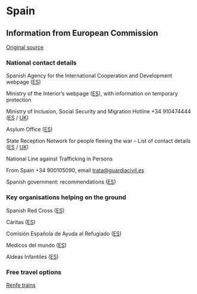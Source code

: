 # Spain

## Information from European Commission

[Original source ](https://ec.europa.eu/info/strategy/priorities-2019-2024/stronger-europe-world/eu-solidarity-ukraine/eu-assistance-ukraine/information-people-fleeing-war-ukraine)

### National contact details

Spanish Agency for the International Cooperation and Development webpage ([ES](https://www.aecid.es/ES/Paginas/Sala%20de%20Prensa/Tus%20campa%C3%B1as/Ucrania.aspx))

Ministry of the Interior’s webpage ([ES](https://www.inclusion.gob.es/es/ucrania/protecciontemporal/index.htm)), with information on temporary protection

Ministry of Inclusion, Social Security and Migration Hotline +34 910474444 ([ES](https://www.inclusion.gob.es/es/ucrania/index.htm) / [UK](https://www.inclusion.gob.es/uk/ucrania/index.htm))

Asylum Office ([ES](http://www.interior.gob.es/web/servicios-al-ciudadano/oficina-de-asilo-y-refugio))

State Reception Network for people fleeing the war – List of contact details ([ES](https://www.inclusion.gob.es/es/ucrania/telefonos/index.htm) / [UK](https://www.inclusion.gob.es/uk/ucrania/index.htm))

National Line against Trafficking in Persons

From Spain +34 900105090, email trata@guardiacivil.es

Spanish government: recommendations ([ES](https://www.inclusion.gob.es/ficheros/ucrania/guia_desplazados_ucranianoses.pdf))

### Key organisations helping on the ground

Spanish Red Cross ([ES](https://www2.cruzroja.es/))

Cáritas ([ES](https://dona.medicosdelmundo.org/donaciones?gclid=CjwKCAiAvaGRBhBlEiwAiY-yMB_UOO3RzCyNoJjlnmbW4Z-uTwPZKWpVm9w_cYDcoBXnwDQKZdy1IRoC2TAQAvD_BwE))

Comisión Española de Ayuda al Refugiado ([ES](https://www.cear.es/))

Medicos del mundo ([ES](https://www.medicosdelmundo.org/que-hacemos/europa/ucrania))

Aldeas Infantiles ([ES](https://www.aldeasinfantiles.es/emergencia-ucrania))

### Free travel options

[Renfe trains](https://www.renfe.com/es/es/grupo-renfe/comunicacion/renfe-al-dia/sala-de-prensa/Renfe-ofrece-gratuidad-a-refugiados-de-ucrania?fbclid=IwAR3iex50vwLMOx3UAJm136Al93F5i20SUmzC04KmTndWTYABIALEPC213Hs)
